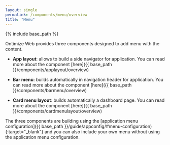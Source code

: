 ```yaml
---
layout: single
permalink: /components/menu/overview
title: "Menu"
---
```


{% include base_path %}

Ontimize Web provides three components designed to add menu with the content.
* **App layout**: allows to build a side navigator for application. You can read more about the component [here]({{ base_path }}/components/applayout/overview)

* **Bar menu**: builds automatically in navigation header for application. You can read more about the component [here]({{ base_path }}/components/barmenu/overview)

* **Card menu layout**: builds automatically a dashboard page. You can read more about the component [here]({{ base_path }}/components/cardmenulayout/overview)

The three components are building using the [application menu configuration]({{ base_path }}/guide/appconfig/#menu-configuration){:target="_blank"} and you can also include your own menu without using the application menu configuration.
